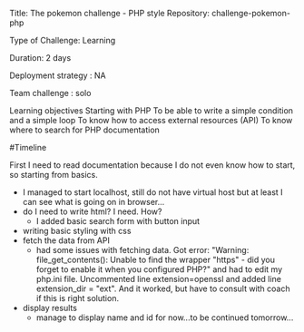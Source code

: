 Title: The pokemon challenge - PHP style
Repository: challenge-pokemon-php

Type of Challenge: Learning

Duration: 2 days

Deployment strategy : NA

Team challenge : solo

Learning objectives
Starting with PHP
To be able to write a simple condition and a simple loop
To know how to access external resources (API)
To know where to search for PHP documentation


#Timeline

First I need to read documentation because I do not even know how to start, so starting from basics.
- I managed to start localhost, still do not have virtual host but at least I can see what is going on in browser...
- do I need to write html? I need. How? 
  - I added basic search form with button input
- writing basic styling with css
- fetch the data from API
  - had some issues with fetching data. Got error: "Warning: file_get_contents(): Unable to find the wrapper "https" - did you forget to enable it when you configured PHP?"
    and had to edit my php.ini file. Uncommented line extension=openssl and added line extension_dir = "ext". 
    And it worked, but have to consult with coach if this is right solution.
- display results
    - manage to display name and id for now...to be continued tomorrow...



